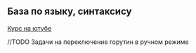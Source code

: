 ## База по языку, синтаксису

[Курс на ютубе](https://www.youtube.com/watch?v=JuDkZuO6KhI&list=PLc2Vkg57qmuRNHp6NNvYRVgg3OP-b5E_v&index=4)

//TODO Задачи на переключение горутин в ручном режиме